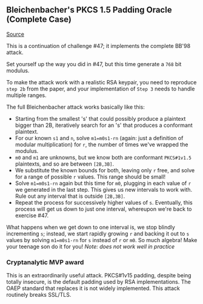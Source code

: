 ## Bleichenbacher's PKCS 1.5 Padding Oracle (Complete  Case)

[Source](http://cryptopals.com/sets/6/challenges/48/)

This is a continuation of challenge #47; it implements the complete BB'98 attack.

Set yourself up the way you did in #47, but this time generate a `768` bit modulus.

To make the attack work with a realistic RSA keypair, you need to reproduce `step 2b` from the paper, and your implementation of `Step 3` needs to handle multiple ranges.

The full Bleichenbacher attack works basically like this: 

* Starting from the smallest 's' that could possibly produce a plaintext bigger than 2B, iteratively search for an 's' that produces a conformant plaintext.
* For our known `s1` and `n`, solve `m1=m0s1-rn` (again: just a definition of modular multiplication) for `r`, the number of times we've wrapped the modulus.
* `m0` and `m1` are unknowns, but we know both are conformant `PKCS#1v1.5` plaintexts, and so are between `[2B,3B]`.
* We substitute the known bounds for both, leaving only `r` free, and solve for a range of possible `r` values. This range should be small!
* Solve `m1=m0s1-rn` again but this time for `m0`, plugging in each value of `r` we generated in the last step. This gives us new intervals to work with. Rule out any interval that is outside `[2B,3B]`.
* Repeat the process for successively higher values of `s`. Eventually, this process will get us down to just one interval, whereupon we're back to exercise #47.

What happens when we get down to one interval is, we stop blindly incrementing `s`; instead, we start rapidly growing `r` and backing it out to `s` values by solving `m1=m0s1-rn` for `s` instead of `r` or `m0`. So much algebra! Make your teenage son do it for you! *Note: does not work well in practice* 

### Cryptanalytic MVP award

This is an extraordinarily useful attack. PKCS#1v15 padding, despite being totally insecure, is the default padding used by RSA implementations. The OAEP standard that replaces it is not widely implemented. This attack routinely breaks SSL/TLS. 